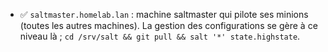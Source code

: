 - ✅ `saltmaster.homelab.lan` : machine saltmaster qui pilote ses minions (toutes les autres machines). La gestion des configurations se gère à ce niveau là ; `cd /srv/salt && git pull && salt '*' state.highstate`.
